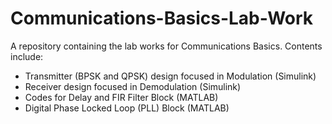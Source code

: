 # Communications-Basics-Lab-Work
A repository containing the lab works for Communications Basics. Contents include:
- Transmitter (BPSK and QPSK) design focused in Modulation (Simulink)
- Receiver design focused in Demodulation (Simulink)
- Codes for Delay and FIR Filter Block (MATLAB)
- Digital Phase Locked Loop (PLL) Block (MATLAB)
